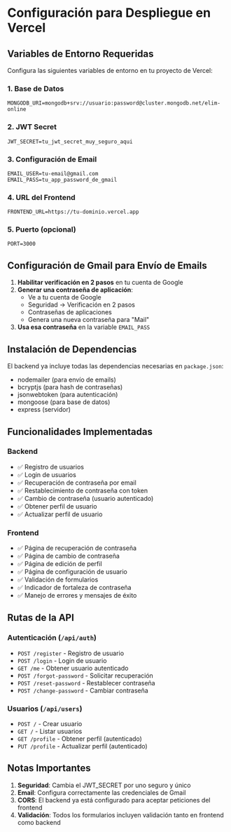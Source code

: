 # Configuración para Despliegue en Vercel

## Variables de Entorno Requeridas

Configura las siguientes variables de entorno en tu proyecto de Vercel:

### 1. Base de Datos
```
MONGODB_URI=mongodb+srv://usuario:password@cluster.mongodb.net/elim-online
```

### 2. JWT Secret
```
JWT_SECRET=tu_jwt_secret_muy_seguro_aqui
```

### 3. Configuración de Email
```
EMAIL_USER=tu-email@gmail.com
EMAIL_PASS=tu_app_password_de_gmail
```

### 4. URL del Frontend
```
FRONTEND_URL=https://tu-dominio.vercel.app
```

### 5. Puerto (opcional)
```
PORT=3000
```

## Configuración de Gmail para Envío de Emails

1. **Habilitar verificación en 2 pasos** en tu cuenta de Google
2. **Generar una contraseña de aplicación**:
   - Ve a tu cuenta de Google
   - Seguridad → Verificación en 2 pasos
   - Contraseñas de aplicaciones
   - Genera una nueva contraseña para "Mail"
3. **Usa esa contraseña** en la variable `EMAIL_PASS`

## Instalación de Dependencias

El backend ya incluye todas las dependencias necesarias en `package.json`:
- nodemailer (para envío de emails)
- bcryptjs (para hash de contraseñas)
- jsonwebtoken (para autenticación)
- mongoose (para base de datos)
- express (servidor)

## Funcionalidades Implementadas

### Backend
- ✅ Registro de usuarios
- ✅ Login de usuarios
- ✅ Recuperación de contraseña por email
- ✅ Restablecimiento de contraseña con token
- ✅ Cambio de contraseña (usuario autenticado)
- ✅ Obtener perfil de usuario
- ✅ Actualizar perfil de usuario

### Frontend
- ✅ Página de recuperación de contraseña
- ✅ Página de cambio de contraseña
- ✅ Página de edición de perfil
- ✅ Página de configuración de usuario
- ✅ Validación de formularios
- ✅ Indicador de fortaleza de contraseña
- ✅ Manejo de errores y mensajes de éxito

## Rutas de la API

### Autenticación (`/api/auth`)
- `POST /register` - Registro de usuario
- `POST /login` - Login de usuario
- `GET /me` - Obtener usuario autenticado
- `POST /forgot-password` - Solicitar recuperación
- `POST /reset-password` - Restablecer contraseña
- `POST /change-password` - Cambiar contraseña

### Usuarios (`/api/users`)
- `POST /` - Crear usuario
- `GET /` - Listar usuarios
- `GET /profile` - Obtener perfil (autenticado)
- `PUT /profile` - Actualizar perfil (autenticado)

## Notas Importantes

1. **Seguridad**: Cambia el JWT_SECRET por uno seguro y único
2. **Email**: Configura correctamente las credenciales de Gmail
3. **CORS**: El backend ya está configurado para aceptar peticiones del frontend
4. **Validación**: Todos los formularios incluyen validación tanto en frontend como backend
